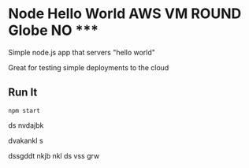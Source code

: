# Node Hello World AWS VM ROUND Globe NO ***

Simple node.js app that servers "hello world"

Great for testing simple deployments to the cloud

## Run It

`npm start`

ds
nvdajbk


dvakankl
s

dssgddt
nkjb
nkl
ds
vss
grw
